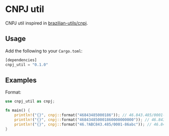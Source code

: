 # CNPJ util

CNPJ util inspired in [brazilian-utils/cnpj](https://github.com/brazilian-utils/brazilian-utils/blob/master/src/utilities/cnpj/index.ts).

## Usage

Add the following to your `Cargo.toml`:
```rust
[dependencies]
cnpj_util = "0.1.0"
```

## Examples

Format:
```rust
use cnpj_util as cnpj;

fn main() {
    println!("{}", cnpj::format("46843485000186")); // 46.843.485/0001-86
    println!("{}", cnpj::format("468434850001860000000000")); // 46.843.485/0001-86
    println!("{}", cnpj::format("46.?ABC843.485/0001-86abc")); // 46.843.485/0001-86
}
```
